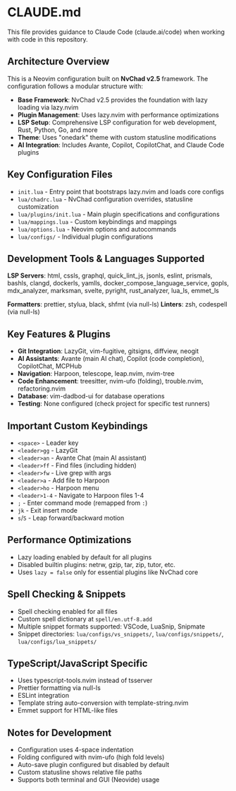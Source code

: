 # CLAUDE.md

This file provides guidance to Claude Code (claude.ai/code) when working with code in this repository.

## Architecture Overview

This is a Neovim configuration built on **NvChad v2.5** framework. The configuration follows a modular structure with:

- **Base Framework**: NvChad v2.5 provides the foundation with lazy loading via lazy.nvim
- **Plugin Management**: Uses lazy.nvim with performance optimizations
- **LSP Setup**: Comprehensive LSP configuration for web development, Rust, Python, Go, and more
- **Theme**: Uses "onedark" theme with custom statusline modifications
- **AI Integration**: Includes Avante, Copilot, CopilotChat, and Claude Code plugins

## Key Configuration Files

- `init.lua` - Entry point that bootstraps lazy.nvim and loads core configs
- `lua/chadrc.lua` - NvChad configuration overrides, statusline customization
- `lua/plugins/init.lua` - Main plugin specifications and configurations  
- `lua/mappings.lua` - Custom keybindings and mappings
- `lua/options.lua` - Neovim options and autocommands
- `lua/configs/` - Individual plugin configurations

## Development Tools & Languages Supported

**LSP Servers**: html, cssls, graphql, quick_lint_js, jsonls, eslint, prismals, bashls, clangd, dockerls, yamlls, docker_compose_language_service, gopls, mdx_analyzer, marksman, svelte, pyright, rust_analyzer, lua_ls, emmet_ls

**Formatters**: prettier, stylua, black, shfmt (via null-ls)
**Linters**: zsh, codespell (via null-ls)

## Key Features & Plugins

- **Git Integration**: LazyGit, vim-fugitive, gitsigns, diffview, neogit
- **AI Assistants**: Avante (main AI chat), Copilot (code completion), CopilotChat, MCPHub
- **Navigation**: Harpoon, telescope, leap.nvim, nvim-tree
- **Code Enhancement**: treesitter, nvim-ufo (folding), trouble.nvim, refactoring.nvim
- **Database**: vim-dadbod-ui for database operations
- **Testing**: None configured (check project for specific test runners)

## Important Custom Keybindings

- `<space>` - Leader key
- `<leader>gg` - LazyGit
- `<leader>an` - Avante Chat (main AI assistant)
- `<leader>ff` - Find files (including hidden)  
- `<leader>fw` - Live grep with args
- `<leader>a` - Add file to Harpoon
- `<leader>ho` - Harpoon menu
- `<leader>1-4` - Navigate to Harpoon files 1-4
- `;` - Enter command mode (remapped from `:`)
- `jk` - Exit insert mode
- `s`/`S` - Leap forward/backward motion

## Performance Optimizations

- Lazy loading enabled by default for all plugins
- Disabled builtin plugins: netrw, gzip, tar, zip, tutor, etc.
- Uses `lazy = false` only for essential plugins like NvChad core

## Spell Checking & Snippets

- Spell checking enabled for all files
- Custom spell dictionary at `spell/en.utf-8.add`
- Multiple snippet formats supported: VSCode, LuaSnip, Snipmate
- Snippet directories: `lua/configs/vs_snippets/`, `lua/configs/snippets/`, `lua/configs/lua_snippets/`

## TypeScript/JavaScript Specific

- Uses typescript-tools.nvim instead of tsserver
- Prettier formatting via null-ls
- ESLint integration
- Template string auto-conversion with template-string.nvim
- Emmet support for HTML-like files

## Notes for Development

- Configuration uses 4-space indentation
- Folding configured with nvim-ufo (high fold levels)
- Auto-save plugin configured but disabled by default
- Custom statusline shows relative file paths
- Supports both terminal and GUI (Neovide) usage